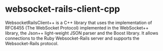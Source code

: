 websocket-rails-client-cpp
==========================

WebsocketRailsClient++ is a C++ library that uses the implementation of RFC6455 (The WebSocket Protocol) implemented in the WebSocket++ library, the Json++ light-weight JSON parser and the Boost library. It allows connections to the Ruby Websocket-Rails server and supports the Websocket-Rails protocol.
